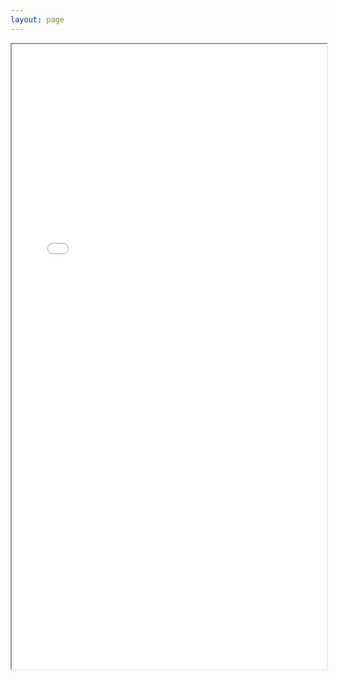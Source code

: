 ```yaml
---
layout: page
---
```



<div class="cv-container">
<iframe
	src="./NishaNkya.pdf#view=FitH"
	type="application/pdf"
	width="100%"
	height="1000vh"
	title="Nisha Nkya's CV"
>
<p>Your browser does not support PDF Files. <a href="./NishaNkya.pdf">Download My CV instead</a></p>
</iframe>
</div>


<style scoped>
	

</style>

